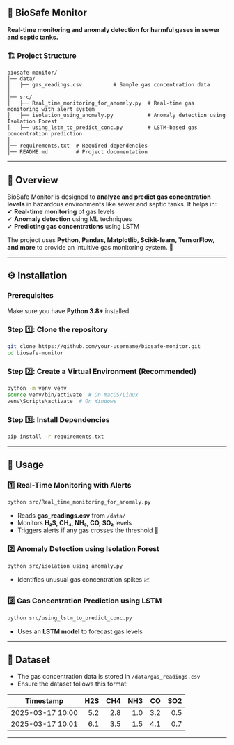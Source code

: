 ## 📌 **BioSafe Monitor**  
**Real-time monitoring and anomaly detection for harmful gases in sewer and septic tanks.**  

### 🏗 **Project Structure**  
```
biosafe-monitor/
│── data/
│   ├── gas_readings.csv          # Sample gas concentration data
│
│── src/
│   ├── Real_time_monitoring_for_anomaly.py  # Real-time gas monitoring with alert system
│   ├── isolation_using_anomaly.py           # Anomaly detection using Isolation Forest
│   ├── using_lstm_to_predict_conc.py        # LSTM-based gas concentration prediction
│
│── requirements.txt  # Required dependencies
│── README.md         # Project documentation
```

---

## 🌟 **Overview**  
BioSafe Monitor is designed to **analyze and predict gas concentration levels** in hazardous environments like sewer and septic tanks. It helps in:  
✔ **Real-time monitoring** of gas levels  
✔ **Anomaly detection** using ML techniques  
✔ **Predicting gas concentrations** using LSTM  

The project uses **Python, Pandas, Matplotlib, Scikit-learn, TensorFlow, and more** to provide an intuitive gas monitoring system. 🚀  

---

## ⚙ **Installation**  
### Prerequisites  
Make sure you have **Python 3.8+** installed.  

### Step 1️⃣: Clone the repository  
```bash
git clone https://github.com/your-username/biosafe-monitor.git
cd biosafe-monitor
```

### Step 2️⃣: Create a Virtual Environment (Recommended)  
```bash
python -m venv venv
source venv/bin/activate  # On macOS/Linux
venv\Scripts\activate  # On Windows
```

### Step 3️⃣: Install Dependencies  
```bash
pip install -r requirements.txt
```

---

## 🚀 **Usage**  
### 1️⃣ **Real-Time Monitoring with Alerts**  
```bash
python src/Real_time_monitoring_for_anomaly.py
```
- Reads **gas_readings.csv** from `/data/`
- Monitors **H₂S, CH₄, NH₃, CO, SO₂** levels  
- Triggers alerts if any gas crosses the threshold 🚨  

### 2️⃣ **Anomaly Detection using Isolation Forest**  
```bash
python src/isolation_using_anomaly.py
```
- Identifies unusual gas concentration spikes 📈  

### 3️⃣ **Gas Concentration Prediction using LSTM**  
```bash
python src/using_lstm_to_predict_conc.py
```
- Uses an **LSTM model** to forecast gas levels  

---

## 📂 **Dataset**  
- The gas concentration data is stored in `/data/gas_readings.csv`  
- Ensure the dataset follows this format:  

| Timestamp          | H2S | CH4 | NH3 | CO | SO2 |
|--------------------|----:|----:|----:|---:|----:|
| 2025-03-17 10:00  | 5.2 | 2.8 | 1.0 | 3.2 | 0.5 |
| 2025-03-17 10:01  | 6.1 | 3.5 | 1.5 | 4.1 | 0.7 |

---

